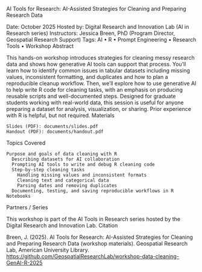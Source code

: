 AI Tools for Research: AI-Assisted Strategies for Cleaning and Preparing Research Data

Date: October 2025
Hosted by: Digital Research and Innovation Lab (AI in Research series)
Instructors: Jessica Breen, PhD (Program Director, Geospatial Research Support)
Tags: AI • R • Prompt Engineering • Research Tools • Workshop
Abstract

This hands-on workshop introduces strategies for cleaning messy research data and shows how generative AI tools can support that process. You’ll learn how to identify common issues in tabular datasets including missing values, inconsistent formatting, and duplicates and how to plan a reproducible cleanup workflow. Then, we’ll explore how to use generative AI to help write R code for cleaning tasks, with an emphasis on producing reusable scripts and well-documented steps. Designed for graduate students working with real-world data, this session is useful for anyone preparing a dataset for analysis, visualization, or sharing. Prior experience with R is helpful, but not required.
Materials

    Slides (PDF): documents/slides.pdf
    Handout (PDF): documents/handout.pdf

Topics Covered

    Purpose and goals of data cleaning with R
	  Describing datasets for AI collaboration
	  Prompting AI tools to write and debug R cleaning code
	  Step-by-step cleaning tasks
	    Handling missing values and inconsistent formats
	    Cleaning text and categorical data
	    Parsing dates and removing duplicates
	  Documenting, testing, and saving reproducible workflows in R Notebooks

Partners / Series

This workshop is part of the AI Tools in Research series hosted by the Digital Research and Innovation Lab.
Citation

Breen, J. (2025). AI Tools for Research: AI-Assisted Strategies for Cleaning and Preparing Research Data (workshop materials).
Geospatial Research Lab, American University Library.
https://github.com/GeospatialResearchLab/workshop-data-cleaning-GenAI-R-2025
